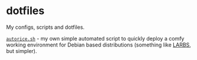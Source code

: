 # dotfiles
My configs, scripts and dotfiles.

[`autorice.sh`](autorice.sh) - my own simple automated script to quickly deploy a comfy working environment for Debian based distributions (something like [LARBS](https://larbs.xyz/), but simpler).
